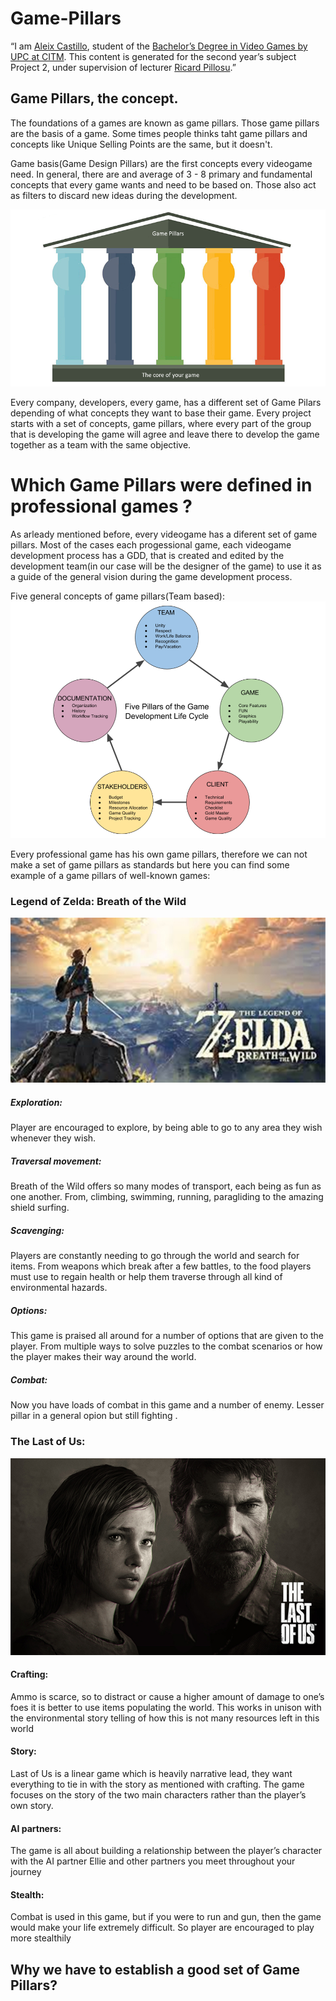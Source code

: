 # Game-Pillars

“I am [Aleix Castillo](https://www.linkedin.com/in/aleixcastillo), student of the [Bachelor’s Degree in Video Games by UPC at CITM](https://www.citm.upc.edu/ing/estudis/graus-videojocs/). This content is generated for the second year’s subject Project 2, under supervision of lecturer [Ricard Pillosu](https://es.linkedin.com/in/ricardpillosu).”



## Game Pillars, the concept.


The foundations of a games are known as game pillars. Those game pillars are the basis of a game.
Some times people thinks taht game pillars and concepts like Unique Selling Points are the same, but it doesn't.

Game basis(Game Design Pillars) are the first concepts every videogame need. In general, there are and average of 3 - 8 primary and fundamental concepts that every game wants and need to be based on. Those also act as filters to discard new ideas during the development.

![](https://github.com/AleixCas95/Game-Pillars/blob/master/docs/pillars%20of%20a%20gaee.png) 

Every company, developers, every game, has a different set of Game Pilars depending of what concepts they want to base their game.
Every project starts with a set of concepts, game pillars, where every part of the group that is developing the game will agree and leave there to develop the game together as a team with the same objective.


# Which Game Pillars were defined in professional games ?

As arleady mentioned before, every videogame has a diferent set of game pillars. 
Most of the cases each progessional game, each videogame development process has a GDD, that is created and edited by the development team(in our case will be the designer of the game) to  use it as a guide of the general vision during the game development process.

Five general concepts of game pillars(Team based):
![](https://github.com/AleixCas95/Game-Pillars/blob/master/docs/concepts%20game%20pillars.png)

Every professional game has his own game pillars, therefore we can not make a set of game pillars as standards but here you can find some example of a game pillars of well-known games:

### Legend of Zelda: Breath of the Wild

![](https://github.com/AleixCas95/Game-Pillars/blob/master/docs/Zelda.jpg)

##### Exploration: 
Player are encouraged to explore, by being able to go to any area they wish whenever they wish.
##### Traversal movement:  
Breath of the Wild offers so many modes of transport, each being as fun as one another. From, climbing, swimming, running, paragliding to the amazing shield surfing.
##### Scavenging: 
Players are constantly needing to go through the world and search for items. From weapons which break after a few battles, to the food players must use to regain health or help them traverse through all kind of environmental hazards.
##### Options: 
This game is praised all around for a number of options that are given to the player. From multiple ways to solve puzzles to the combat scenarios or how the player makes their way around the world.
##### Combat: 
Now you have loads of combat in this game and a number of enemy. Lesser pillar in a general opion but still fighting .

### The Last of Us:

![](https://github.com/AleixCas95/Game-Pillars/blob/master/docs/LoU.jpg)

#### Crafting: 
Ammo is scarce, so to distract or cause a higher amount of damage to one’s foes it is better to use items populating the world. This works in unison with the environmental story telling of how this is not many resources left in this world
#### Story: 
Last of Us is a linear game which is heavily narrative lead, they want everything to tie in with the story as mentioned with crafting. The game focuses on the story of the two main characters rather than the player’s own story.
#### AI partners: 
The game is all about building a relationship between the player’s character with the AI partner Ellie and other partners you meet throughout your journey
#### Stealth: 
Combat is used in this game, but if you were to run and gun, then the game would make your life extremely difficult. So player are encouraged to play more stealthily

## Why we have to establish a good set of Game Pillars?


